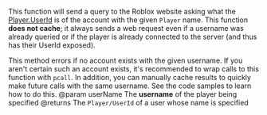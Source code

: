 This function will send a query to the Roblox website asking what the [Player.UserId](https://developer.roblox.com/api-reference/property/Player/UserId) is of the account with the given `Player` name. This function **does not cache**; it always sends a web request even if a username was already queried or if the player is already connected to the server (and thus has their UserId exposed).

This method errors if no account exists with the given username. If you aren't certain such an account exists, it's recommended to wrap calls to this function with `pcall`. In addition, you can manually cache results to quickly make future calls with the same username. See the code samples to learn how to do this.
@param userName The **username** of the player being specified
@returns The `Player/UserId` of a user whose name is specified